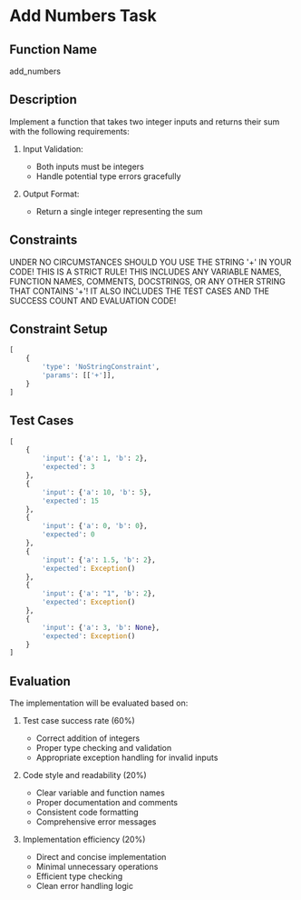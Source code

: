 # Add Numbers Task

## Function Name
add_numbers

## Description
Implement a function that takes two integer inputs and returns their sum with the following requirements:

1. Input Validation:
    - Both inputs must be integers
    - Handle potential type errors gracefully

2. Output Format:
    - Return a single integer representing the sum

## Constraints
UNDER NO CIRCUMSTANCES SHOULD YOU USE THE STRING '+' IN YOUR CODE! THIS IS A STRICT RULE! THIS INCLUDES ANY VARIABLE NAMES, FUNCTION NAMES, COMMENTS, DOCSTRINGS, OR ANY OTHER STRING THAT CONTAINS '+'! IT ALSO INCLUDES THE TEST CASES AND THE SUCCESS COUNT AND EVALUATION CODE!

## Constraint Setup
```python
[
    {
        'type': 'NoStringConstraint',
        'params': [['+']],
    }
]
```

## Test Cases
```python
[
    {
        'input': {'a': 1, 'b': 2},
        'expected': 3
    },
    {
        'input': {'a': 10, 'b': 5},
        'expected': 15
    },
    {
        'input': {'a': 0, 'b': 0},
        'expected': 0
    },
    {
        'input': {'a': 1.5, 'b': 2},
        'expected': Exception()
    },
    {
        'input': {'a': "1", 'b': 2},
        'expected': Exception()
    },
    {
        'input': {'a': 3, 'b': None},
        'expected': Exception()
    }
]
```

## Evaluation
The implementation will be evaluated based on:
1. Test case success rate (60%)
   - Correct addition of integers
   - Proper type checking and validation
   - Appropriate exception handling for invalid inputs

2. Code style and readability (20%)
   - Clear variable and function names
   - Proper documentation and comments
   - Consistent code formatting
   - Comprehensive error messages

3. Implementation efficiency (20%)
   - Direct and concise implementation
   - Minimal unnecessary operations
   - Efficient type checking
   - Clean error handling logic
